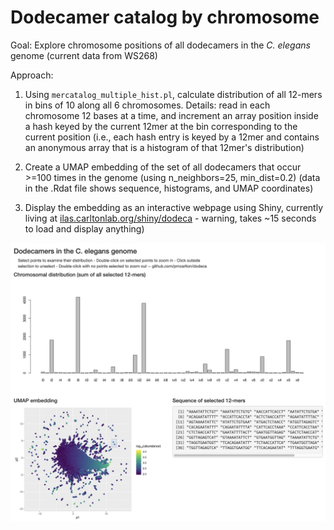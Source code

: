 # Dodecamer catalog by chromosome

Goal: Explore chromosome positions of all dodecamers in the _C. elegans_ genome (current data from WS268)

Approach: 

1. Using `mercatalog_multiple_hist.pl`, calculate distribution of all 12-mers in bins of 10 along all 6 chromosomes. Details: read in each chromosome 12 bases at a time, and increment an array position inside a hash keyed by the current 12mer at the bin corresponding to the current position (i.e., each hash entry is keyed by a 12mer and contains an anonymous array that is a histogram of that 12mer's distribution)

2. Create a UMAP embedding of the set of all dodecamers that occur >=100 times in the genome (using n_neighbors=25, min_dist=0.2) (data in the .Rdat file shows sequence, histograms, and UMAP coordinates)

3. Display the embedding as an interactive webpage using Shiny, currently living at [ilas.carltonlab.org/shiny/dodeca](https://ilas.carltonlab.org/dodeca/dodeca) - warning, takes ~15 seconds to load and display anything)

![screenshot of Shiny app](scr.png)
